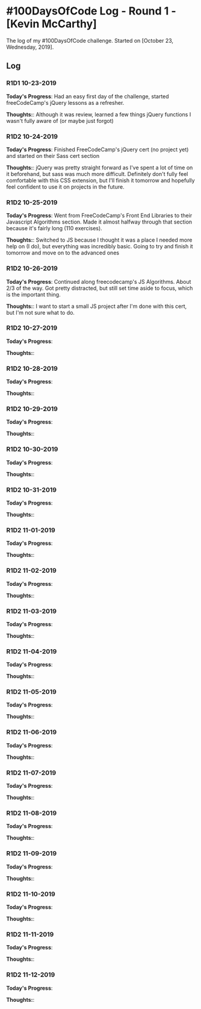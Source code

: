 # #100DaysOfCode Log - Round 1 - [Kevin McCarthy]

The log of my #100DaysOfCode challenge. Started on [October 23, Wednesday, 2019].

## Log

### R1D1 10-23-2019
**Today's Progress**: Had an easy first day of the challenge, started freeCodeCamp's jQuery lessons as a refresher. 

**Thoughts:**: Although it was review, learned a few things jQuery functions I wasn't fully aware of (or maybe just forgot)

### R1D2 10-24-2019
**Today's Progress**: Finished FreeCodeCamp's jQuery cert (no project yet) and started on their Sass cert section    

**Thoughts:**: jQuery was pretty straight forward as I've spent a lot of time on it beforehand, but sass was much more difficult.
Definitely don't fully feel comfortable with this CSS extension, but I'll finish it tomorrow and hopefully feel confident to use 
it on projects in the future.

### R1D2 10-25-2019
**Today's Progress**: Went from FreeCodeCamp's Front End Libraries to their Javascript Algorithms section. Made it almost halfway through that section because it's fairly long (110 exercises). 

**Thoughts:**: Switched to JS because I thought it was a place I needed more help on (I do), but everything was incredibly basic. Going to try and finish it tomorrow and move on to the advanced ones

### R1D2 10-26-2019
**Today's Progress**: Continued along freecodecamp's JS Algorithms. About 2/3 of the way. Got pretty distracted, but still set time 
aside to focus, which is the important thing.

**Thoughts:**: I want to start a small JS project after I'm done with this cert, but I'm not sure what to do. 

### R1D2 10-27-2019
**Today's Progress**: 

**Thoughts:**: 

### R1D2 10-28-2019
**Today's Progress**: 

**Thoughts:**: 

### R1D2 10-29-2019
**Today's Progress**: 

**Thoughts:**: 

### R1D2 10-30-2019
**Today's Progress**: 

**Thoughts:**: 

### R1D2 10-31-2019
**Today's Progress**: 

**Thoughts:**: 

### R1D2 11-01-2019
**Today's Progress**: 

**Thoughts:**: 

### R1D2 11-02-2019
**Today's Progress**: 

**Thoughts:**: 

### R1D2 11-03-2019
**Today's Progress**: 

**Thoughts:**: 

### R1D2 11-04-2019
**Today's Progress**: 

**Thoughts:**: 

### R1D2 11-05-2019
**Today's Progress**: 

**Thoughts:**: 

### R1D2 11-06-2019
**Today's Progress**: 

**Thoughts:**: 

### R1D2 11-07-2019
**Today's Progress**: 

**Thoughts:**: 

### R1D2 11-08-2019
**Today's Progress**: 

**Thoughts:**: 

### R1D2 11-09-2019
**Today's Progress**: 

**Thoughts:**: 

### R1D2 11-10-2019
**Today's Progress**: 

**Thoughts:**: 

### R1D2 11-11-2019
**Today's Progress**: 

**Thoughts:**: 

### R1D2 11-12-2019
**Today's Progress**: 

**Thoughts:**: 



